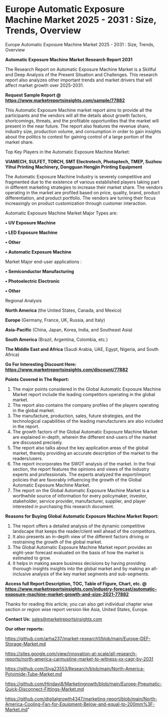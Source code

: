 # Europe Automatic Exposure Machine Market 2025 - 2031 : Size, Trends, Overview
Europe Automatic Exposure Machine Market 2025 - 2031 : Size, Trends, Overview

<strong>Automatic Exposure Machine Market Research Report 2031</strong>

The Research Report on Automatic Exposure Machine Market is a Skillful and Deep Analysis of the Present Situation and Challenges. This research report also analyzes other important trends and market drivers that will affect market growth over 2025-2031.

<strong>Request Sample Report @ <a href=https://www.marketreportsinsights.com/sample/77882>https://www.marketreportsinsights.com/sample/77882</a></strong>

This Automatic Exposure Machine market report aims to provide all the participants and the vendors will all the details about growth factors, shortcomings, threats, and the profitable opportunities that the market will present in the near future. The report also features the revenue share, industry size, production volume, and consumption in order to gain insights about the politics to contest for gaining control of a large portion of the market share.

Top Key Players in the Automatic Exposure Machine Market:

<strong>VIAMECH, SULFET, TORCH, SMT Electrotech, Photoptech, TMEP, Suzhou Yihui Printing Machinery, Dongguan Hengjin Printing Equipment</strong>

The Automatic Exposure Machine Industry is severely competitive and fragmented due to the existence of various established players taking part in different marketing strategies to increase their market share. The vendors operating in the market are profiled based on price, quality, brand, product differentiation, and product portfolio. The vendors are turning their focus increasingly on product customization through customer interaction.

Automatic Exposure Machine Market Major Types are:

<strong>• UV Exposure Machine

• LED Exposure Machine

• Other

• Automatic Exposure Machine</strong>

Market Major end-user applications :

<strong>• Semiconductor Manufacturing

• Photoelectric Electronic

• Other</strong>

Regional Analysis

</u><strong><b>North America</b></strong> (the United States, Canada, and Mexico)

<strong><b>Europe </b></strong>(Germany, France, UK, Russia, and Italy)

<strong><b>Asia-Pacific</b></strong> (China, Japan, Korea, India, and Southeast Asia)

<strong><b>South America</b></strong> (Brazil, Argentina, Colombia, etc.)

<strong><b>The Middle East and Africa</b></strong> (Saudi Arabia, UAE, Egypt, Nigeria, and South Africa)

<strong>Go For Interesting Discount Here: <a href=https://www.marketreportsinsights.com/discount/77882>https://www.marketreportsinsights.com/discount/77882</a></strong>

<strong>Points Covered in The Report:</strong>
<ol>
  <li>The major points considered in the Global Automatic Exposure Machine Market report include the leading competitors operating in the global market.</li>
  <li>The report also contains the company profiles of the players operating in the global market.</li>
  <li>The manufacture, production, sales, future strategies, and the technological capabilities of the leading manufacturers are also included in the report.</li>
  <li>The growth factors of the Global Automatic Exposure Machine Market are explained in-depth, wherein the different end-users of the market are discussed precisely.</li>
  <li>The report also talks about the key application areas of the global market, thereby providing an accurate description of the market to the readers/users.</li>
  <li>The report incorporates the SWOT analysis of the market. In the final section, the report features the opinions and views of the industry experts and professionals. The experts analyzed the export/import policies that are favorably influencing the growth of the Global Automatic Exposure Machine Market.</li>
  <li>The report on the Global Automatic Exposure Machine Market is a worthwhile source of information for every policymaker, investor, stakeholder, service provider, manufacturer, supplier, and player interested in purchasing this research document.</li>
</ol>
<strong>Reasons for Buying Global Automatic Exposure Machine Market Report:</strong>

<ol>
  <li>The report offers a detailed analysis of the dynamic competitive landscape that keeps the reader/client well ahead of the competitors.</li>
  <li>It also presents an in-depth view of the different factors driving or restraining the growth of the global market.</li>
  <li>The Global Automatic Exposure Machine Market report provides an eight-year forecast evaluated on the basis of how the market is estimated to grow.</li>
  <li>It helps in making aware business decisions by having providing thorough insights insights into the global market and by making an all-inclusive analysis of the key market segments and sub-segments.</li>
</ol>
<strong>Access full Report Description, TOC, Table of Figure, Chart, etc. @ <a href=https://www.marketreportsinsights.com/industry-forecast/automatic-exposure-machine-market-growth-and-size-2021-77882>https://www.marketreportsinsights.com/industry-forecast/automatic-exposure-machine-market-growth-and-size-2021-77882</a></strong>


Thanks for reading this article; you can also get individual chapter wise section or region wise report version like Asia, United States, Europe.

<strong>Contact Us:</strong>
sales@marketreportsinsights.com

<strong>Our other reports:</strong>

<a href=https://github.com/arha237/market-research1/blob/main/Europe-DEF-Storage-Market.md>https://github.com/arha237/market-research1/blob/main/Europe-DEF-Storage-Market.md</a>

<a href=https://sites.google.com/view/innovation-at-scale/all-research-reports/north-america-carmustine-market-to-witness-xx-cagr-by-2031>https://sites.google.com/view/innovation-at-scale/all-research-reports/north-america-carmustine-market-to-witness-xx-cagr-by-2031</a>

<a href=https://github.com/Siya23553/Research/blob/main/North-America-Polyimide-Tube-Market.md>https://github.com/Siya23553/Research/blob/main/North-America-Polyimide-Tube-Market.md</a>

<a href=https://github.com/Hindavi8/Marketingrowth/blob/main/Europe-Pneumatic-Quick-Disconnect-Fittings-Market.md>https://github.com/Hindavi8/Marketingrowth/blob/main/Europe-Pneumatic-Quick-Disconnect-Fittings-Market.md</a>

<a href=https://github.com/digitalgrowth4347/marketing-report/blob/main/North-America-Cooling-Fan-for-Equipment-Below-and-equal-to-200mm%3F-Market.md>https://github.com/digitalgrowth4347/marketing-report/blob/main/North-America-Cooling-Fan-for-Equipment-Below-and-equal-to-200mm%3F-Market.md</a>"

